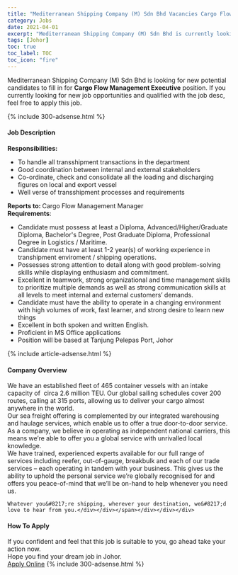 ```yaml
---
title: "Mediterranean Shipping Company (M) Sdn Bhd Vacancies Cargo Flow Management Executive" 
category: Jobs 
date: 2021-04-01 
excerpt: "Mediterranean Shipping Company (M) Sdn Bhd is currently looking for suitable person to fill in the Cargo Flow Management Executive which based in Johor" 
tags: [Johor] 
toc: true 
toc_label: TOC 
toc_icon: "fire" 
--- 
```


<p>Mediterranean Shipping Company (M) Sdn Bhd is looking for new potential candidates to fill in for <b>Cargo Flow Management Executive</b> position. If you currently looking for new job opportunities and qualified with the job desc, feel free to apply this job.
</p>{% include 300-adsense.html %} 
<div><div><h4>Job Description</h4></div><div><div><span><div><div><strong>Responsibilities:</strong></div><ul><li><div>To handle all transshipment transactions in the department&#160;</div></li><li><div>Good coordination between internal and external stakeholders</div></li><li><div>Co-ordinate, check and consolidate all the loading and discharging figures on local and export vessel</div></li><li><div>Well verse of transshipment processes and requirements</div></li></ul><div><strong>Reports to: </strong>Cargo Flow Management Manager</div><div><strong>Requirements</strong>:</div><ul><li>Candidate must possess at least a Diploma, Advanced/Higher/Graduate Diploma, Bachelor's Degree, Post Graduate Diploma, Professional Degree in Logistics / Maritime.</li><li>Candidate must have at least 1-2 year(s) of working experience in transhipment enviroment / shipping operations.</li><li>Possesses strong attention to detail along with good problem-solving skills while displaying enthusiasm and commitment.</li><li>Excellent in teamwork, strong organizational and time management skills to prioritize multiple demands as well as strong communication skills at all levels to meet internal and external customers&#8217; demands.</li><li>Candidate must have the ability to operate in a changing environment with high volumes of work, fast learner, and strong desire to learn new things</li><li>Excellent in both spoken and written English.</li><li>Proficient in MS Office applications</li><li>Position will be based at Tanjung Pelepas Port, Johor</li></ul></div></span></div></div></div> 
{% include article-adsense.html %} 
<div><div><h4>Company Overview</h4></div><div><div><span><div><div>
<div>
		We have an established fleet of 465 container vessels with an intake capacity of&#160; circa 2.6 million TEU. Our global sailing schedules cover 200 routes, calling at 315 ports, allowing us to deliver your cargo almost anywhere in the world.</div>
<div>
		Our sea freight offering is complemented by our integrated warehousing and haulage services, which enable us to offer a true door-to-door service.</div>
<div>
		As a company, we believe in operating as independent national carriers, this means we&#8217;re able to offer you a global service with unrivalled local knowledge.</div>
<div>
		We have trained, experienced experts available for our full range of services including reefer, out-of-gauge, breakbulk and each of our trade services &#8211; each operating in tandem with your business. This gives us the ability to uphold the personal service we&#8217;re globally recognised for and offers you peace-of-mind that we&#8217;ll be on-hand to help whenever you need us.</div>
	
	Whatever you&#8217;re shipping, wherever your destination, we&#8217;d love to hear from you.</div></div></span></div></div></div> 
#### How To Apply 
If you confident and feel that this job is suitable to you, go ahead take your action now. <br/> 
Hope you find your dream job in Johor. <br/> 
<a href="https://www.jobstreet.com.my/en/job/cargo-flow-management-executive-4523446?jobId=jobstreet-my-job-4523446&" class="btn btn--info" target="_blank" rel="nofollow noopenner">Apply Online</a> 
{% include 300-adsense.html %} 